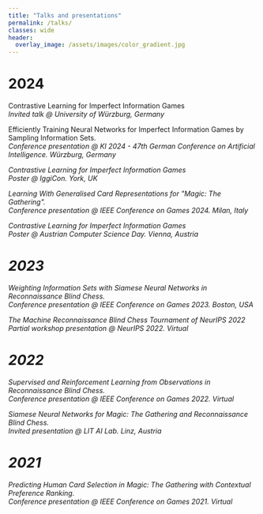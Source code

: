 ```yaml
---
title: "Talks and presentations"
permalink: /talks/
classes: wide
header:
  overlay_image: /assets/images/color_gradient.jpg
---
```

<h1> 2024 </h1>

Contrastive Learning for Imperfect Information Games<br>
<i>Invited talk @ University of Würzburg, Germany</i>  <br>

Efficiently Training Neural Networks for Imperfect Information Games by Sampling Information Sets. <br>
<i>Conference presentation @ KI 2024 - 47th German Conference on Artificial Intelligence. Würzburg, Germany<br>

Contrastive Learning for Imperfect Information Games<br>
<i>Poster @ IggiCon. York, UK</i>  <br>

Learning With Generalised Card Representations for "Magic: The Gathering". <br>
<i>Conference presentation @ IEEE Conference on Games 2024. Milan, Italy</i>  <br>

Contrastive Learning for Imperfect Information Games<br>
<i> Poster @ Austrian Computer Science Day. Vienna, Austria</i>  <br>


<h1> 2023 </h1>
Weighting Information Sets with Siamese Neural Networks in Reconnaissance Blind Chess. <br>
<i>Conference presentation @ IEEE Conference on Games 2023. Boston, USA </i>  <br>

The Machine Reconnaissance Blind Chess Tournament of NeurIPS 2022 <br>
<i>Partial workshop presentation @ NeurIPS 2022. Virtual</i> <br>
 
<h1> 2022 </h1>
Supervised and Reinforcement Learning from Observations in Reconnaissance Blind Chess. <br>
<i>Conference presentation @ IEEE Conference on Games 2022. Virtual</i> <br>

Siamese Neural Networks for Magic: The Gathering and Reconnaissance Blind Chess. <br>
<i>Invited presentation @ LIT AI Lab. Linz, Austria</i>  <br>

<h1> 2021 </h1>
Predicting Human Card Selection in Magic: The Gathering with Contextual Preference Ranking. <br>
<i>Conference presentation @ IEEE Conference on Games 2021. Virtual</i>  <br>
